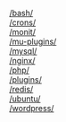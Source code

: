<a href="https://littlebizzy.github.io/mirrors/bash/">/bash/</a><br>
<a href="https://littlebizzy.github.io/mirrors/crons/">/crons/</a><br>
<a href="https://littlebizzy.github.io/mirrors/monit/">/monit/</a><br>
<a href="https://littlebizzy.github.io/mirrors/mu-plugins/">/mu-plugins/</a><br>
<a href="https://littlebizzy.github.io/mirrors/mysql/">/mysql/</a><br>
<a href="https://littlebizzy.github.io/mirrors/nginx/">/nginx/</a><br>
<a href="https://littlebizzy.github.io/mirrors/php/">/php/</a><br>
<a href="https://littlebizzy.github.io/mirrors/plugins/">/plugins/</a><br>
<a href="https://littlebizzy.github.io/mirrors/redis/">/redis/</a><br>
<a href="https://littlebizzy.github.io/mirrors/ubuntu/">/ubuntu/</a><br>
<a href="https://littlebizzy.github.io/mirrors/wordpress/">/wordpress/</a><br>
